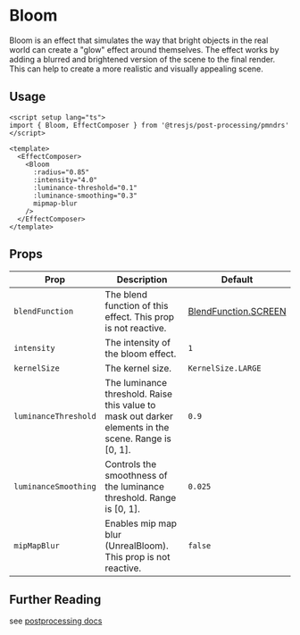 # Bloom

<DocsDemo>
  <BloomDemo />
</DocsDemo>

Bloom is an effect that simulates the way that bright objects in the real world can create a "glow" effect around themselves. The effect works by adding a blurred and brightened version of the scene to the final render. This can help to create a more realistic and visually appealing scene.

## Usage

```vue
<script setup lang="ts">
import { Bloom, EffectComposer } from '@tresjs/post-processing/pmndrs'
</script>

<template>
  <EffectComposer>
    <Bloom
      :radius="0.85"
      :intensity="4.0"
      :luminance-threshold="0.1"
      :luminance-smoothing="0.3"
      mipmap-blur
    />
  </EffectComposer>
</template>
```

## Props

| Prop                 | Description                                                                                          | Default                                                                                                                                        |
| -------------------- | ---------------------------------------------------------------------------------------------------- | ---------------------------------------------------------------------------------------------------------------------------------------------- |
| `blendFunction`      | The blend function of this effect. This prop is not reactive.                                        | [BlendFunction.SCREEN](https://github.com/pmndrs/postprocessing/blob/c3ce388be247916437a314f17748a75329d65df1/src/enums/BlendFunction.js#L40) |
| `intensity`          | The intensity of the bloom effect.                                                                   | `1`                                                                                                                                            |
| `kernelSize`         | The kernel size.                                                                                     | `KernelSize.LARGE`                                                                                                                             |
| `luminanceThreshold` | The luminance threshold. Raise this value to mask out darker elements in the scene. Range is [0, 1]. | `0.9`                                                                                                                                          |
| `luminanceSmoothing` | Controls the smoothness of the luminance threshold. Range is [0, 1].                                 | `0.025`                                                                                                                                        |
| `mipMapBlur`         | Enables mip map blur (UnrealBloom). This prop is not reactive.                                                                 | `false`                                                                                                                                        |

## Further Reading
see [postprocessing docs](https://pmndrs.github.io/postprocessing/public/docs/class/src/effects/BloomEffect.js~BloomEffect.html)
